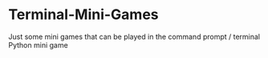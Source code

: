 # Terminal-Mini-Games
Just some mini games that can be played in the command prompt / terminal
Python mini game
